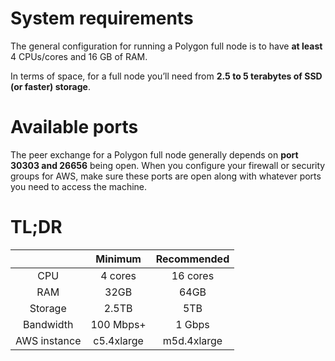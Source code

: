 # System requirements

The general configuration for running a Polygon full node is to have **at least** 4 CPUs/cores and 16 GB of RAM.

In terms of space, for a full node you’ll need from **2.5 to 5 terabytes of SSD (or faster) storage**.

# Available ports

The peer exchange for a Polygon full node generally depends on **port 30303 and 26656** being open. When you configure your firewall or security groups for AWS, make sure these ports are open along with whatever ports you need to access the machine.

# TL;DR

|              |  Minimum   | Recommended |
| :----------: | :--------: | :---------: |
|     CPU      |  4 cores   |  16 cores   |
|     RAM      |    32GB    |    64GB     |
|   Storage    |   2.5TB    |     5TB     |
|  Bandwidth   | 100 Mbps+  |   1 Gbps    |
| AWS instance | c5.4xlarge | m5d.4xlarge |